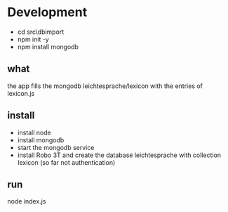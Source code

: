 # Development
* cd src\dbimport
* npm init -y
* npm install mongodb


## what
the app fills the mongodb leichtesprache/lexicon with the entries of lexicon.js

## install
* install node
* install mongodb
* start the mongodb service
* install Robo 3T and create the database leichtesprache with collection lexicon (so far not authentication)

## run
node index.js
